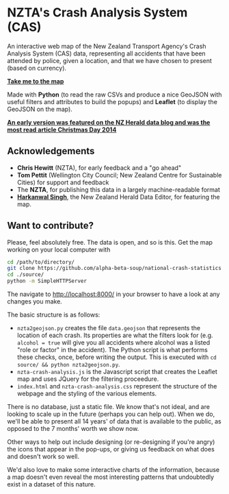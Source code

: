 NZTA's Crash Analysis System (CAS)
==================================

An interactive web map of the New Zealand Transport Agency's Crash Analysis System (CAS) data, representing all accidents that have been attended by police, given a location, and that we have chosen to present (based on currency).

[**Take me to the map**](http://www.nearimprov.com/national-crash-statistics)

Made with **Python** (to read the raw CSVs and produce a nice GeoJSON with useful filters and attributes to build the popups) and **Leaflet** (to display the GeoJSON on the map).

[**An early version was featured on the NZ Herald data blog and was the most read article Christmas Day 2014**](http://www.nzherald.co.nz/nz/news/article.cfm?c_id=1&objectid=11378832)

Acknowledgements
----------------
* **Chris Hewitt** (NZTA), for early feedback and a "go ahead"
* **Tom Pettit** (Wellington City Council; New Zealand Centre for Sustainable Cities) for support and feedback
* The **NZTA**, for publishing this data in a largely machine-readable format
* **[Harkanwal Singh](http://www.nzherald.co.nz/Harkanwal-Singh/news/headlines.cfm?a_id=930)**, the New Zealand Herald Data Editor, for featuring the map.

Want to contribute?
-------------------
Please, feel absolutely free. The data is open, and so is this. Get the map working on your local computer with

```bash
cd /path/to/directory/
git clone https://github.com/alpha-beta-soup/national-crash-statistics
cd ./source/
python -m SimpleHTTPServer
```

The navigate to [http://localhost:8000/](http://localhost:8000/) in your browser to have a look at any changes you make.

The basic structure is as follows:
* `nzta2geojson.py` creates the file `data.geojson` that represents the location of each crash. Its properties are what the filters look for (e.g. `alcohol = true` will give you all accidents where alcohol was a listed "role or factor" in the accident). The Python script is what performs these checks, once, before writing the output. This is executed with `cd source/ && python nzta2geojson.py`.
* `nzta-crash-analysis.js` is the Javascript script that creates the Leaflet map and uses JQuery for the filtering proceedure.
* `index.html` and `nzta-crash-analysis.css` represent the structure of the webpage and the styling of the various elements.

There is no database, just a static file. We know that's not ideal, and are looking to scale up in the future (perhaps you can help out). When we do, we'll be able to present all 14 years' of data that is available to the public, as opposed to the 7 months' worth we show now.

Other ways to help out include designing (or re-designing if you're angry) the icons that appear in the pop-ups, or giving us feedback on what does and doesn't work so well.

We'd also love to make some interactive charts of the information, because a map doesn't even reveal the most interesting patterns that undoubtedly exist in a dataset of this nature.

